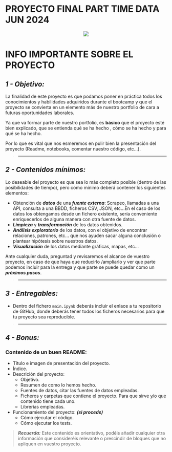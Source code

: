 # **PROYECTO FINAL** PART TIME DATA JUN 2024
<p align='center'>
<img src = "https://uploads-ssl.webflow.com/61702b2bca0865831b666952/61783723d9407a44a1829035_gamma_techschool-logo_yellow-p-500.png" />
</p>

# INFO **IMPORTANTE** SOBRE EL PROYECTO

## ***1 - Objetivo:***

La finalidad de este proyecto es que podamos poner en práctica todos los conocimientos y habilidades adquiridos durante el bootcamp y que el proyecto se convierta en un elemento más de nuestro portfolio de cara a futuras oportunidades laborales.

Ya que va formar parte de nuestro portfolio, es **básico** que el proyecto esté bien explicado, que se entienda qué se ha hecho , cómo se ha hecho y para qué se ha hecho.

Por lo que es vital que nos esmeremos en pulir bien la presentación del proyecto (Readme, notebooks, comentar nuestro código, etc...).



>---
## ***2 - Contenidos mínimos:***

Lo deseable del proyecto es que sea lo más completo posible (dentro de las posibilidades de tiempo), pero como mínimo deberá contener los siguientes elementos:

- Obtención de ***datos*** de una ***fuente externa***: Scrapeo, llamadas a una API, consulta a una BBDD, ficheros CSV, JSON, etc...En el caso de los datos los obtengamos desde un fichero existente, sería conveniente enriquecerlos de alguna manera con otra fuente de datos.
- ***Limpieza*** y ***transformación*** de los datos obtenidos.
- ***Análisis exploratorio*** de los datos, con el objetivo de encontrar relaciones, patrones, etc... que nos ayuden sacar alguna conclusión o plantear hipótesis sobre nuestros datos.
- ***Visualización*** de los datos mediante gráficas, mapas, etc...

Ante cualquier duda, preguntad y revisaremos el alcance de vuestro proyecto, en caso de que haya que reducirlo /ampliarlo y ver que parte podemos incluir para la entrega y que parte se puede quedar como un ***próximos pasos***.

>---

## ***3 - Entregables:***

- Dentro del fichero `main.ipynb` deberás incluir el enlace a tu repositorio de GitHub, donde deberás tener todos los ficheros necesarios para que tu proyecto sea reproducible.



>---
## ***4 - Bonus:***

### Contenido de un buen **README**:
- Título e imagen de presentación del proyecto.
- Índice.
- Descrición del proyecto:
    - Objetivo.
    - Resumen de como lo hemos hecho.
    - Fuentes de datos, citar las fuentes de datos empleadas.
    - Ficheros y carpetas que contiene el proyecto. Para que sirve y/o que contenido tiene cada uno.
    - Librerías empleadas.
- Funcionamiento del proyecto: ***(si procede)***
    - Cómo ejecutar el código.
    - Cómo ejecutar los tests.

>***Recuerda:*** Este contenido es orientativo, podéis añadir cualquier otra información que consideréis relevante o prescindir de bloques que no apliquen en vuestro proyecto.